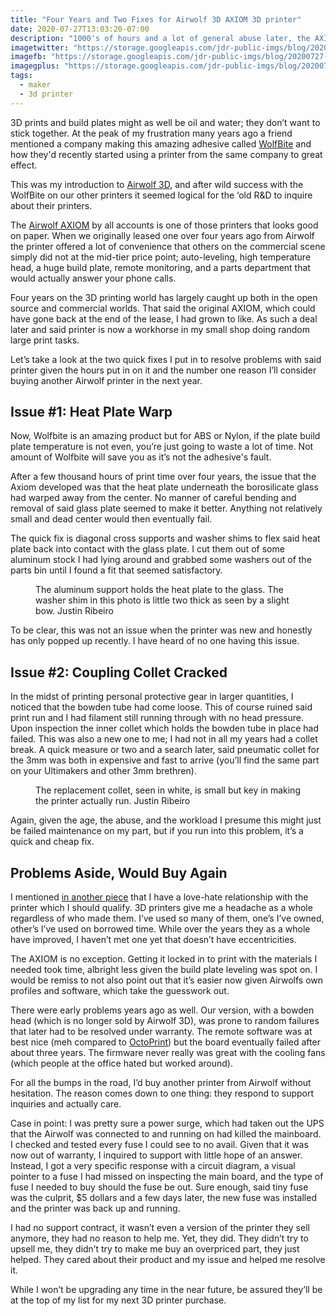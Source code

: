 ```yaml
---
title: "Four Years and Two Fixes for Airwolf 3D AXIOM 3D printer"
date: 2020-07-27T13:03:20-07:00
description: "1000's of hours and a lot of general abuse later, the AXIOM 3D printer gets a couple minor maintenance repairs to keep it running smooth."
imagetwitter: "https://storage.googleapis.com/jdr-public-imgs/blog/20200727-underside-runner-800.jpg"
imagefb: "https://storage.googleapis.com/jdr-public-imgs/blog/20200727-underside-runner-800.jpg"
imagegplus: "https://storage.googleapis.com/jdr-public-imgs/blog/20200727-underside-runner-800.jpg"
tags:
  - maker
  - 3d printer
---
```


3D prints and build plates might as well be oil and water; they don’t want to stick together. At the peak of my frustration many years ago a friend mentioned a company making this amazing adhesive called [WolfBite](https://airwolf3d.com/product-category/3d-printer-adhesive/) and how they'd recently started using a printer from the same company to great effect.

This was my introduction to [Airwolf 3D](https://airwolf3d.com/airwolf-3d-a-history-of-firsts/), and after wild success with the WolfBite on our other printers it seemed logical for the ‘old R&D to inquire about their printers.

The [Airwolf AXIOM](https://airwolf3d.com/shop/aw3d-axiom-dd/) by all accounts is one of those printers that looks good on paper. When we originally leased one over four years ago from Airwolf the printer offered a lot of convenience that others on the commercial scene simply did not at the mid-tier price point; auto-leveling, high temperature head, a huge build plate, remote monitoring, and a parts department that would actually answer your phone calls.

Four years on the 3D printing world has largely caught up both in the open source and commercial worlds. That said the original AXIOM, which could have gone back at the end of the lease, I had grown to like. As such a deal later and said printer is now a workhorse in my small shop doing random large print tasks.

Let’s take a look at the two quick fixes I put in to resolve problems with said printer given the hours put in on it and the number one reason I’ll consider buying another Airwolf printer in the next year.

## Issue #1: Heat Plate Warp

Now, Wolfbite is an amazing product but for ABS or Nylon, if the plate build plate temperature is not even, you’re just going to waste a lot of time. Not amount of Wolfbite will save you as it’s not the adhesive's fault.

After a few thousand hours of print time over four years, the issue that the Axiom developed was that the heat plate underneath the borosilicate glass had warped away from the center. No manner of careful bending and removal of said glass plate seemed to make it better. Anything not relatively small and dead center would then eventually fail.

The quick fix is diagonal cross supports and washer shims to flex said heat plate back into contact with the glass plate. I cut them out of some aluminum stock I had lying around and grabbed some washers out of the parts bin until I found a fit that seemed satisfactory.

<figure aria-label="media" role="group" itemscope="" itemprop="associatedMedia" itemtype="http://schema.org/ImageObject">
  <picture>
    <source srcset="https://storage.googleapis.com/jdr-public-imgs/blog/20200727-underside-runner-640.webp 640w,
                    https://storage.googleapis.com/jdr-public-imgs/blog/20200727-underside-runner-800.webp 800w,
                    https://storage.googleapis.com/jdr-public-imgs/blog/20200727-underside-runner-1024.webp 1024w,
                    https://storage.googleapis.com/jdr-public-imgs/blog/20200727-underside-runner-1280.webp 1280w,
                    https://storage.googleapis.com/jdr-public-imgs/blog/20200727-underside-runner-1600.webp 1600w"
            sizes="(min-width: 800px) 800px, 100vw" type="image/webp">
    <source srcset="https://storage.googleapis.com/jdr-public-imgs/blog/20200727-underside-runner-640.jpg 640w,
                    https://storage.googleapis.com/jdr-public-imgs/blog/20200727-underside-runner-800.jpg 800w,
                    https://storage.googleapis.com/jdr-public-imgs/blog/20200727-underside-runner-1024.jpg 1024w,
                    https://storage.googleapis.com/jdr-public-imgs/blog/20200727-underside-runner-1280.jpg 1280w,
                    https://storage.googleapis.com/jdr-public-imgs/blog/20200727-underside-runner-1600.jpg 1600w"
            sizes="(min-width: 800px) 800px, 100vw" type="image/jpg">
    <img src="https://storage.googleapis.com/jdr-public-imgs/blog/20200727-underside-runner-800.jpg" alt="">
  </picture>
  <figcaption itemprop="caption description">
    <span aria-hidden="true">The aluminum support holds the heat plate to the glass. The washer shim in this photo is little two thick as seen by a slight bow.</span>
    <span class="author" itemprop="copyrightHolder">Justin Ribeiro</span>
  </figcaption>
</figure>


To be clear, this was not an issue when the printer was new and honestly has only popped up recently. I have heard of no one having this issue.

## Issue #2: Coupling Collet Cracked

In the midst of printing personal protective gear in larger quantities, I noticed that the bowden tube had come loose. This of course ruined said print run and I had filament still running through with no head pressure. Upon inspection the inner collet which holds the bowden tube in place had failed. This was also a new one to me; I had not in all my years had a collet break. A quick measure or two and a search later, said pneumatic collet for the 3mm was both in expensive and fast to arrive (you’ll find the same part on your Ultimakers and other 3mm brethren).

<figure aria-label="media" role="group" itemscope="" itemprop="associatedMedia" itemtype="http://schema.org/ImageObject">
  <picture>
    <source srcset="https://storage.googleapis.com/jdr-public-imgs/blog/20200727-replaced-collet-640.webp 640w,
                    https://storage.googleapis.com/jdr-public-imgs/blog/20200727-replaced-collet-800.webp 800w,
                    https://storage.googleapis.com/jdr-public-imgs/blog/20200727-replaced-collet-1024.webp 1024w,
                    https://storage.googleapis.com/jdr-public-imgs/blog/20200727-replaced-collet-1280.webp 1280w,
                    https://storage.googleapis.com/jdr-public-imgs/blog/20200727-replaced-collet-1600.webp 1600w"
            sizes="(min-width: 800px) 800px, 100vw" type="image/webp">
    <source srcset="https://storage.googleapis.com/jdr-public-imgs/blog/20200727-replaced-collet-640.jpg 640w,
                    https://storage.googleapis.com/jdr-public-imgs/blog/20200727-replaced-collet-800.jpg 800w,
                    https://storage.googleapis.com/jdr-public-imgs/blog/20200727-replaced-collet-1024.jpg 1024w,
                    https://storage.googleapis.com/jdr-public-imgs/blog/20200727-replaced-collet-1280.jpg 1280w,
                    https://storage.googleapis.com/jdr-public-imgs/blog/20200727-replaced-collet-1600.jpg 1600w"
            sizes="(min-width: 800px) 800px, 100vw" type="image/jpg">
    <img src="https://storage.googleapis.com/jdr-public-imgs/blog/20200727-replaced-collet-800.jpg" alt="">
  </picture>
  <figcaption itemprop="caption description">
    <span aria-hidden="true">The replacement collet, seen in white, is small but key in making the printer actually run.</span>
    <span class="author" itemprop="copyrightHolder">Justin Ribeiro</span>
  </figcaption>
</figure>


Again, given the age, the abuse, and the workload I presume this might just be failed maintenance on my part, but if you run into this problem, it’s a quick and cheap fix.

## Problems Aside, Would Buy Again

I mentioned [in another piece](/chronicle/2020/07/15/designing-and-3d-printing-a-classic-we-model-500-inspired-phone-stand/) that I have a love-hate relationship with the printer which I should qualify. 3D printers give me a headache as a whole regardless of who made them. I’ve used so many of them, one’s I’ve owned, other’s I’ve used on borrowed time. While over the years they as a whole have improved, I haven’t met one yet that doesn’t have eccentricities.

The AXIOM is no exception. Getting it locked in to print with the materials I needed took time, albright less given the build plate leveling was spot on. I would be remiss to not also point out that it’s easier now given Airwolfs own profiles and software, which take the guesswork out.

There were early problems years ago as well. Our version, with a bowden head (which is no longer sold by Airwolf 3D), was prone to random failures that later had to be resolved under warranty. The remote software was at best nice (meh compared to [OctoPrint](https://octoprint.org/)) but the board eventually failed after about three years. The firmware never really was great with the cooling fans (which people at the office hated but worked around).

For all the bumps in the road,  I’d buy another printer from Airwolf without hesitation. The reason comes down to one thing: they respond to support inquiries and actually care.

Case in point: I was pretty sure a power surge, which had taken out the UPS that the Airwolf was connected to and running on had killed the mainboard. I checked and tested every fuse I could see to no avail. Given that it was now out of warranty, I inquired to support with little hope of an answer. Instead, I got a very specific response with a circuit diagram, a visual pointer to a fuse I had missed on inspecting the main board, and the type of fuse I needed to buy should the fuse be out. Sure enough, said tiny fuse was the culprit, $5 dollars and a few days later, the new fuse was installed and the printer was back up and running.

I had no support contract, it wasn’t even a version of the printer they sell anymore, they had no reason to help me. Yet, they did. They didn’t try to upsell me, they didn’t try to make me buy an overpriced part, they just helped. They cared about their product and my issue and helped me resolve it.

While I won’t be upgrading any time in the near future, be assured they’ll be at the top of my list for my next 3D printer purchase.
